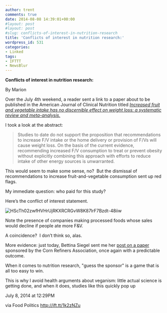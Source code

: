 ```yaml
---
author: trent
comments: true
date: 2014-08-08 14:39:01+00:00
#layout: post
#layout: post
#slug: conflicts-of-interest-in-nutrition-research
title: 'Conflicts of interest in nutrition research:'
wordpress_id: 531
categories:
- Linked
tags:
- IFTTT
- NewsBlur
---
```


**Conflicts of interest in nutrition research:**  

By Marion  
  



Over the July 4th weekend, a reader sent a link to a paper about to be published in the American Journal of Clinical Nutrition titled [_Increased fruit and vegetable intake has no discernible effect on weight loss: a systematic review and meta-analysis._](http://ift.tt/1rNfZRz)




I took a look at the abstract:




>Studies to date do not support the proposition that recommendations to increase F/V intake or the home delivery or provision of F/Vs will cause weight loss. On the basis of the current evidence, recommending increased F/V consumption to treat or prevent obesity without explicitly combining this approach with efforts to reduce intake of other energy sources is unwarranted.




This would seem to make some sense, no?  But the dismissal of recommendations to increase fruit-and-vegetable consumption sent up red flags.




My immediate question: who paid for this study?




Here’s the conflict of interest statement.




![HScTh02zwfHVHrUjRKXRCRGvW8K87lrF7Bzdt-48iiw](http://ift.tt/1k2zQV9)




Note the presence of companies making processed foods whose sales would decline if people ate more F&V.




A coincidence?  I don’t think so, alas.




More evidence: just today, Bettina Siegel sent me her [post on a paper](http://ift.tt/1rNfXsE) sponsored by the Corn Refiners Association, once again with a predictable outcome.




When it comes to nutrition research, "guess the sponsor" is a game that is all too easy to win.

  
  

This is why I avoid health arguments about veganism:  little actual science is getting done, and when it does, studies like this quickly pop up  
  

July 8, 2014 at 12:29PM  

via Food Politics http://ift.tt/1k2zNZu
